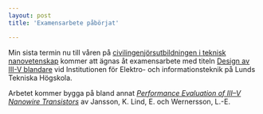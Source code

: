 ```yaml
---
layout: post
title: 'Examensarbete påbörjat'

---
```


Min sista termin nu till våren på <a href="https://www.lu.se/lubas/i-uoh-lu-TATNA#description" target="_blank">civilingenjörsutbildningen i teknisk nanovetenskap</a> kommer att ägnas åt examensarbete med titeln <a href="http://www.eit.lth.se/index.php?gpuid=288&L=&eauid=713" target="_blank">Design av III-V blandare</a> vid Institutionen för Elektro- och informationsteknik på Lunds Tekniska Högskola.

Arbetet kommer bygga på bland annat <i><a href="http://ieeexplore.ieee.org/xpl/login.jsp?tp=&arnumber=6236120&url=http%3A%2F%2Fieeexplore.ieee.org%2Fxpls%2Fabs_all.jsp%3Farnumber%3D6236120" target="_blank">Performance Evaluation of III–V Nanowire Transistors</a></i> av Jansson, K. Lind, E. och Wernersson, L.-E.
